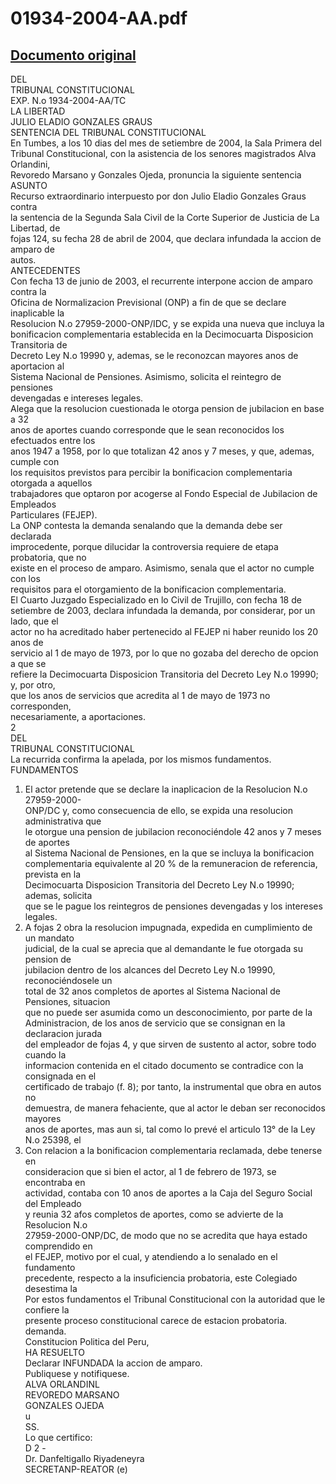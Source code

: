 
01934-2004-AA.pdf
=================
  
[Documento original](https://tc.gob.pe/jurisprudencia/2004/01934-2004-AA.pdf)  
---  
DEL  
TRIBUNAL CONSTITUCIONAL  
EXP. N.o 1934-2004-AA/TC  
LA LIBERTAD  
JULIO ELADIO GONZALES GRAUS  
SENTENCIA DEL TRIBUNAL CONSTITUCIONAL  
En Tumbes, a los 10 dias del mes de setiembre de 2004, la Sala Primera del  
Tribunal Constitucional, con la asistencia de los senores magistrados Alva Orlandini,  
Revoredo Marsano y Gonzales Ojeda, pronuncia la siguiente sentencia  
ASUNTO  
Recurso extraordinario interpuesto por don Julio Eladio Gonzales Graus contra  
la sentencia de la Segunda Sala Civil de la Corte Superior de Justicia de La Libertad, de  
fojas 124, su fecha 28 de abril de 2004, que declara infundada la accion de amparo de  
autos.  
ANTECEDENTES  
Con fecha 13 de junio de 2003, el recurrente interpone accion de amparo contra la  
Oficina de Normalizacion Previsional (ONP) a fin de que se declare inaplicable la  
Resolucion N.o 27959-2000-ONP/IDC, y se expida una nueva que incluya la  
bonificacion complementaria establecida en la Decimocuarta Disposicion Transitoria de  
Decreto Ley N.o 19990 y, ademas, se le reconozcan mayores anos de aportacion al  
Sistema Nacional de Pensiones. Asimismo, solicita el reintegro de pensiones  
devengadas e intereses legales.  
Alega que la resolucion cuestionada le otorga pension de jubilacion en base a 32  
anos de aportes cuando corresponde que le sean reconocidos los efectuados entre los  
anos 1947 a 1958, por lo que totalizan 42 anos y 7 meses, y que, ademas, cumple con  
los requisitos previstos para percibir la bonificacion complementaria otorgada a aquellos  
trabajadores que optaron por acogerse al Fondo Especial de Jubilacion de Empleados  
Particulares (FEJEP).  
La ONP contesta la demanda senalando que la demanda debe ser declarada  
improcedente, porque dilucidar la controversia requiere de etapa probatoria, que no  
existe en el proceso de amparo. Asimismo, senala que el actor no cumple con los  
requisitos para el otorgamiento de la bonificacion complementaria.  
El Cuarto Juzgado Especializado en lo Civil de Trujillo, con fecha 18 de  
setiembre de 2003, declara infundada la demanda, por considerar, por un lado, que el  
actor no ha acreditado haber pertenecido al FEJEP ni haber reunido los 20 anos de  
servicio al 1 de mayo de 1973, por lo que no gozaba del derecho de opcion a que se  
refiere la Decimocuarta Disposicion Transitoria del Decreto Ley N.o 19990; y, por otro,  
que los anos de servicios que acredita al 1 de mayo de 1973 no corresponden,  
necesariamente, a aportaciones.  
2  
DEL  
TRIBUNAL CONSTITUCIONAL  
La recurrida confirma la apelada, por los mismos fundamentos.  
FUNDAMENTOS  
1. El actor pretende que se declare la inaplicacion de la Resolucion N.o 27959-2000-  
ONP/DC y, como consecuencia de ello, se expida una resolucion administrativa que  
le otorgue una pension de jubilacion reconociéndole 42 anos y 7 meses de aportes  
al Sistema Nacional de Pensiones, en la que se incluya la bonificacion  
complementaria equivalente al 20 % de la remuneracion de referencia, prevista en la  
Decimocuarta Disposicion Transitoria del Decreto Ley N.o 19990; ademas, solicita  
que se le pague los reintegros de pensiones devengadas y los intereses legales.  
2. A fojas 2 obra la resolucion impugnada, expedida en cumplimiento de un mandato  
judicial, de la cual se aprecia que al demandante le fue otorgada su pension de  
jubilacion dentro de los alcances del Decreto Ley N.o 19990, reconociéndosele un  
total de 32 anos completos de aportes al Sistema Nacional de Pensiones, situacion  
que no puede ser asumida como un desconocimiento, por parte de la  
Administracion, de los anos de servicio que se consignan en la declaracion jurada  
del empleador de fojas 4, y que sirven de sustento al actor, sobre todo cuando la  
informacion contenida en el citado documento se contradice con la consignada en el  
certificado de trabajo (f. 8); por tanto, la instrumental que obra en autos no  
demuestra, de manera fehaciente, que al actor le deban ser reconocidos mayores  
anos de aportes, mas aun si, tal como lo prevé el articulo 13° de la Ley N.o 25398, el  
3. Con relacion a la bonificacion complementaria reclamada, debe tenerse en  
consideracion que si bien el actor, al 1 de febrero de 1973, se encontraba en  
actividad, contaba con 10 anos de aportes a la Caja del Seguro Social del Empleado  
y reunia 32 afos completos de aportes, como se advierte de la Resolucion N.o  
27959-2000-ONP/DC, de modo que no se acredita que haya estado comprendido en  
el FEJEP, motivo por el cual, y atendiendo a lo senalado en el fundamento  
precedente, respecto a la insuficiencia probatoria, este Colegiado desestima la  
Por estos fundamentos el Tribunal Constitucional con la autoridad que le confiere la  
presente proceso constitucional carece de estacion probatoria.  
demanda.  
Constitucion Politica del Peru,  
HA RESUELTO  
Declarar INFUNDADA la accion de amparo.  
Publiquese y notifiquese.  
ALVA ORLANDINL  
REVOREDO MARSANO  
GONZALES OJEDA  
u  
SS.  
Lo que certifico:  
D 2 -  
Dr. Danfeltigallo Riyadeneyra  
SECRETANP-REATOR (e)